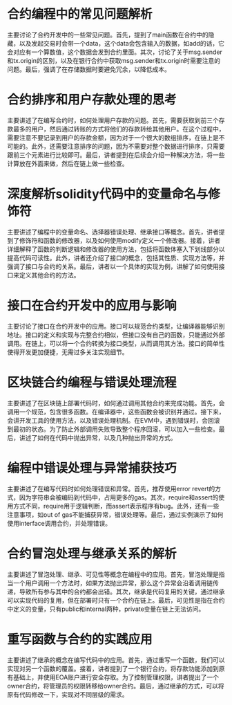 # 合约编程中的常见问题解析
主要讨论了合约开发中的一些常见问题。首先，提到了main函数在合约中的隐藏，以及发起交易时会带一个data，这个data会包含输入的数据，如add的话，它会对应有一个算数值，这个数据会发到合约里面。其次，讨论了关于msg.sender和tx.origin的区别，以及在银行合约中获取msg.sender和tx.origin时需要注意的问题。最后，强调了在存储数据时要避免冗余，以降低成本。

# 合约排序和用户存款处理的思考
主要讲述了在编写合约时，如何处理用户存款的问题。首先，需要获取到前三个存款最多的用户，然后通过转账的方式将他们的存款转给其他用户。在这个过程中，需要注意不要记录到用户的存款金额，因为对于一个很大的数组排序，在链上是不可能的。此外，还需要注意排序的问题，因为不需要对整个数据进行排序，只需要跟前三个元素进行比较即可。最后，讲者提到在后续会介绍一种解决方法，将一些计算放在外面来做，然后在链上做一些检查。

# 深度解析solidity代码中的变量命名与修饰符
主要讲述了编程中的变量命名、选择器错误处理、继承接口等概念。首先，讲者提到了修饰符和函数的修改器，以及如何使用modify定义一个修改器。接着，讲者详细解释了函数的判断逻辑和修改器的使用方法，包括将函数体塞入下划线部分以提高代码可读性。此外，讲者还介绍了接口的概念，包括其性质、实现方法等，并强调了接口与合约的关系。最后，讲者以一个具体的实现为例，讲解了如何使用接口来定义其他合约的方法。

# 接口在合约开发中的应用与影响
主要讨论了接口在合约开发中的应用。接口可以规范合约类型，让编译器能够识别地址。接口的定义和实现与完整合约相似，但接口没有自己的函数，只能通过外部调用。在链上，可以将一个合约转换为接口类型，从而调用其方法。接口的简单性使得开发更加便捷，无需过多关注实现细节。

# 区块链合约编程与错误处理流程
主要讲述了在区块链上部署代码时，如何通过调用其他合约来完成功能。首先，会调用一个规范，包含很多函数。在编译器中，这些函数会被识别并通过。接下来，会讲开发工具的使用方法，以及错误处理机制。在EVM中，遇到错误时，会回滚到最初的状态。为了防止外部调用失败导致整个程序回滚，可以加入一些检查。最后，讲述了如何在代码中抛出异常，以及几种抛出异常的方式。

# 编程中错误处理与异常捕获技巧
主要讲述了在编写代码时如何处理错误和异常。首先，推荐使用error revert的方式，因为字符串会被编码到代码中，占用更多的gas。其次，require和assert的使用方式不同，require用于逻辑判断，而assert表示程序有bug。此外，还有一些注意事项，如out of gas不能捕获异常，错误处理等。最后，通过实例演示了如何使用interface调用合约，并处理错误。

# 合约冒泡处理与继承关系的解析
主要讲述了冒泡处理、继承、可见性等概念在编程中的应用。首先，冒泡处理是指当一个用户调用一个方法时，如果方法抛出异常，那么这个异常会沿着调用链传递，导致所有参与其中的合约都会出错。其次，继承是代码复用的关键，通过继承可以实现代码的复用，但在部署时只有一个合约在链上。最后，可见性是指在合约中定义的变量，只有public和internal两种，private变量在链上无法访问。

# 重写函数与合约的实践应用
主要讲述了继承的概念在编写代码中的应用。首先，通过重写一个函数，我们可以实现对另一个函数的覆盖。接着，讲者提到了一个银行合约，将存款功能添加到原有基础上，并使用EOA账户进行安全存取。为了控制管理权限，讲者提出了一个owner合约，将管理员的权限转移给owner合约。最后，通过继承的方式，可以将原有代码修改一下，实现对不同层级的需求。
